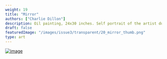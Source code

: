 ```yaml
---
weight: 19
title: "Mirror"
authors: ["Charlie Dillon"]
description: Oil painting, 24x30 inches. Self portrait of the artist during high school. 2020.
draft: false
featuredImage: "/images/issue3/transparent/20_mirror_thumb.png"
type: art
---
```


<a href = "/images/issue3/20_mirror.jpg" data-lightbox="img">![image](/images/issue3/20_mirror.jpg#issues)</a>